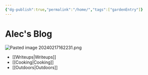 ```yaml
---
{"dg-publish":true,"permalink":"/home/","tags":["gardenEntry"]}
---
```



# Alec's Blog
![Pasted image 20240217162231.png](/img/user/Pasted%20image%2020240217162231.png)
- [[Writeups\|Writeups]]
- [[Cooking\|Cooking]]
- [[Outdoors\|Outdoors]]

